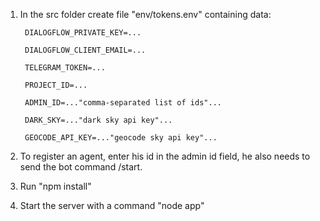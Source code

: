 1. In the src folder create file "env/tokens.env" containing data:

        DIALOGFLOW_PRIVATE_KEY=...

        DIALOGFLOW_CLIENT_EMAIL=...

        TELEGRAM_TOKEN=...

        PROJECT_ID=...

        ADMIN_ID=..."comma-separated list of ids"...

        DARK_SKY=..."dark sky api key"...

        GEOCODE_API_KEY=..."geocode sky api key"...

2. To register an agent, enter his id in the admin id field, he also needs to send the bot command /start.

3. Run "npm install"

4. Start the server with a command "node app"
